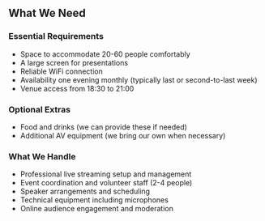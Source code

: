 ## What We Need

### Essential Requirements

- Space to accommodate 20-60 people comfortably
- A large screen for presentations
- Reliable WiFi connection
- Availability one evening monthly (typically last or second-to-last
  week)
- Venue access from 18:30 to 21:00

### Optional Extras

- Food and drinks (we can provide these if needed)
- Additional AV equipment (we bring our own when necessary)

### What We Handle

- Professional live streaming setup and management
- Event coordination and volunteer staff (2-4 people)
- Speaker arrangements and scheduling
- Technical equipment including microphones
- Online audience engagement and moderation
